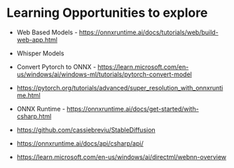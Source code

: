 # Learning Opportunities to explore


- Web Based Models - https://onnxruntime.ai/docs/tutorials/web/build-web-app.html
- Whisper Models

- Convert Pytorch to ONNX - https://learn.microsoft.com/en-us/windows/ai/windows-ml/tutorials/pytorch-convert-model
- https://pytorch.org/tutorials/advanced/super_resolution_with_onnxruntime.html

- ONNX Runtime - https://onnxruntime.ai/docs/get-started/with-csharp.html
- https://github.com/cassiebreviu/StableDiffusion

- https://onnxruntime.ai/docs/api/csharp/api/
- https://learn.microsoft.com/en-us/windows/ai/directml/webnn-overview
